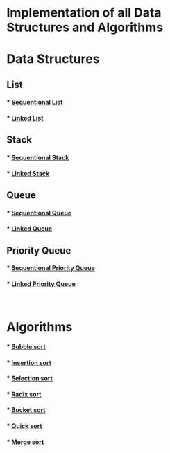 # Implementation of all Data Structures and Algorithms

# Data Structures 
## List

#### * [Sequentional List](./ListArray.h)
#### * [Linked List](./LinkedList.h)


## Stack
#### * [Sequentional Stack](./StackArray.h)
#### * [Linked Stack](./StackLinked.h)


## Queue
#### * [Sequentional Queue](./QueueArray.h)
#### * [Linked Queue](./QueueLinked.h)


## Priority Queue
#### * [Sequentional Priority Queue](./PriorityQueueArray.h)
#### * [Linked Priority Queue](./PrirorityQueueLinked.h)
<br>

# Algorithms
#### * [Bubble sort](./BubbleSort.h)
#### * [Insertion sort](./InsertionSort.h)
#### * [Selection sort](./SelectionSort.h)
#### * [Radix sort](./RadixSort.h)
#### * [Bucket sort](./BucketSort.h)
#### * [Quick sort](./QuickSort.h)
#### * [Merge sort](./MergeSort.h)








